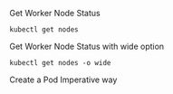 Get Worker Node Status
```t
kubectl get nodes

```
Get Worker Node Status with wide option
```t
kubectl get nodes -o wide
```
Create a Pod Imperative way
```t
```